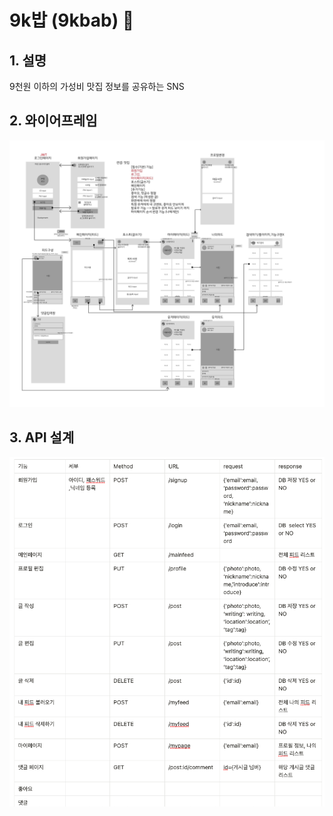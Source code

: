 # 9k밥 (9kbab) 🍲

## 1. 설명
9천원 이하의 가성비 맛집 정보를 공유하는 SNS

## 2. 와이어프레임

<img src="./attached/9kbab-wireframe.jpg" alt="wireframe">

## 3. API 설계

<img src="./attached/9kbab-api.png" alt="api">
